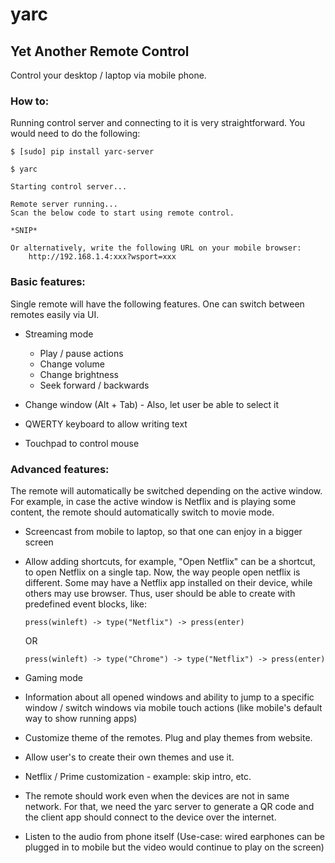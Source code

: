 # yarc

## Yet Another Remote Control

Control your desktop / laptop via mobile phone.

### How to:

Running control server and connecting to it is very straightforward. You would
need to do the following:

```
$ [sudo] pip install yarc-server

$ yarc

Starting control server...

Remote server running...
Scan the below code to start using remote control.

*SNIP*

Or alternatively, write the following URL on your mobile browser:
    http://192.168.1.4:xxx?wsport=xxx

```

### Basic features:

Single remote will have the following features. One can switch between remotes
easily via UI.

 - Streaming mode

    - Play / pause actions
    - Change volume
    - Change brightness
    - Seek forward / backwards

 - Change window (Alt + Tab) - Also, let user be able to select it

 - QWERTY keyboard to allow writing text

 - Touchpad to control mouse

### Advanced features:

The remote will automatically be switched depending on the active window. For
example, in case the active window is Netflix and is playing some content,
the remote should automatically switch to movie mode.

 - Screencast from mobile to laptop, so that one can enjoy in a bigger screen

 - Allow adding shortcuts, for example, "Open Netflix" can be a shortcut, to
   open Netflix on a single tap. Now, the way people open netflix is different.
   Some may have a Netflix app installed on their device, while others may use
   browser. Thus, user should be able to create with predefined event blocks, like:

   `press(winleft) -> type("Netflix") -> press(enter)`

   OR

   `press(winleft) -> type("Chrome") -> type("Netflix") -> press(enter)`

 - Gaming mode

 - Information about all opened windows and ability to jump to a specific
   window / switch windows via mobile touch actions (like mobile's default
   way to show running apps)

 - Customize theme of the remotes. Plug and play themes from website.

 - Allow user's to create their own themes and use it.

 - Netflix / Prime customization - example: skip intro, etc.

 - The remote should work even when the devices are not in same network.
   For that, we need the yarc server to generate a QR code and the client
   app should connect to the device over the internet.

 - Listen to the audio from phone itself (Use-case: wired earphones can be
   plugged in to mobile but the video would continue to play on the screen)
